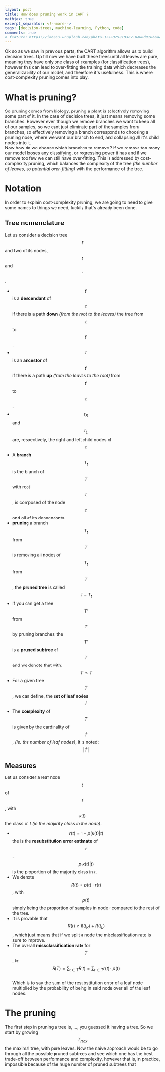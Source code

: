 ```yaml
---
layout: post
title: How does pruning work in CART ?
mathjax: true
excerpt_separator: <!--more-->
tags: [decision-trees, machine-learning, Python, code]
comments: true
# feature: https://images.unsplash.com/photo-1515879218367-8466d910aaa4?ixlib=rb-1.2.1&auto=format&fit=crop&w=1350&q=80
---
```


Ok so as we saw in previous parts, the CART algorithm allows us to build decision trees. Up till now we have built these trees until all leaves are pure, meaning they have only one class of examples (for classification trees), however this can lead to over-fitting the training data which decreases the generalizability of our model, and therefore it's usefulness. This is where cost-complexity pruning comes into play.

<!--more-->

# What is pruning?
So [pruning](https://en.wikipedia.org/wiki/Pruning) comes from biology, pruning a plant is selectively removing some part of it. In the case of decision trees, it just means removing some branches. However even though we remove branches we want to keep all of our samples, so we cant just eliminate part of the samples from branches, so effectively removing a branch corresponds to choosing a pruning node, where we want our branch to end, and collapsing all it's child nodes into it.  
Now how do we choose which branches to remove ? if we remove too many our model looses any classifying, or regressing power it has and if we remove too few we can still have over-fitting. This is addressed by cost-complexity pruning, which balances the complexity of the tree *(the number of leaves, so potential over-fitting)* with the performance of the tree. 

# Notation
In order to explain cost-complexity pruning, we are going to need to give some names to things we need, luckily that's already been done. 

## Tree nomenclature
Let us consider a decision tree $$T$$ and two of its nodes, $$t$$ and $$t'$$.
- $$t'$$ is a **descendant** of $$t$$ if there is a path **down** *(from the root to the leaves)* the tree from $$t$$ to $$t'$$.
- $$t$$ is an **ancestor** of $$t'$$ if there is a path **up** *(from the leaves to the root)* from $$t'$$ to $$t$$.
- $$t_R$$ and $$t_L$$ are, respectively, the right and left child nodes of $$t$$
- A **branch** $$T_t$$ is the branch of $$T$$ with root $$t$$, is composed of the node $$t$$ and all of its descendants. 
- **pruning** a branch $$T_t$$ from $$T$$ is removing all nodes of $$T_t$$ from $$T$$, the **pruned tree** is called $$T-T_t$$
- If you can get a tree $$T'$$ from $$T$$ by pruning branches, the $$T'$$ is a **pruned subtree** of $$T$$ and we denote that with: $$ T' \leq T$$
- For a given tree $$T$$, we can define, the **set of leaf nodes** $$\widetilde{T}$$
- The **complexity** of $$T$$ is given by the cardinality of $$\widetilde{T}$$, *(ie. the number of leaf nodes)*, it is noted: $$\vert\widetilde{T}\vert$$

## Measures
Let us consider a leaf node $$t$$ of $$T$$, with $$\kappa(t)$$ the class of $t$ *(ie the majority class in the node)*. 
- $$r(t) = 1 - p(\kappa(t)\vert t)$$ the is the **resubstitution error estimate** of $$t$$. $$p(\kappa(t)\vert t)$$ is the proportion of the majority class in $t$. 
- We denote $$R(t) = p(t)\cdot r(t)$$, with $$p(t)$$ simply being the proportion of samples in node $t$ compared to the rest of the tree. 
- It is provable that $$R(t) \geq R(t_R) + R(t_L)$$, which just means that if we split a node the misclassification rate is sure to improve. 
- The overall **missclassification rate** for $$T$$, is:  
$$
R(T) = \sum_{t\in \widetilde{T}} R(t) = \sum_{t\in \widetilde{T}} r(t)\cdot p(t)
$$  
Which is to say the sum of the resubstitution error of a leaf node multiplied by the probability of being in said node over all of the leaf nodes. 

# The pruning

The first step in pruning a tree is, ..., you guessed it: having a tree. So we start by growing $$T_{max}$$ the maximal tree, with pure leaves. Now the naive approach would be to go through all the possible pruned subtrees and see which one has the best trade-off between performance and complexity, however that is, in practice, impossible because of the huge number of pruned subtrees that 